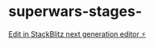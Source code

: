 # superwars-stages-

[Edit in StackBlitz next generation editor ⚡️](https://stackblitz.com/~/github.com/saiteja0987/superwars-stages-)